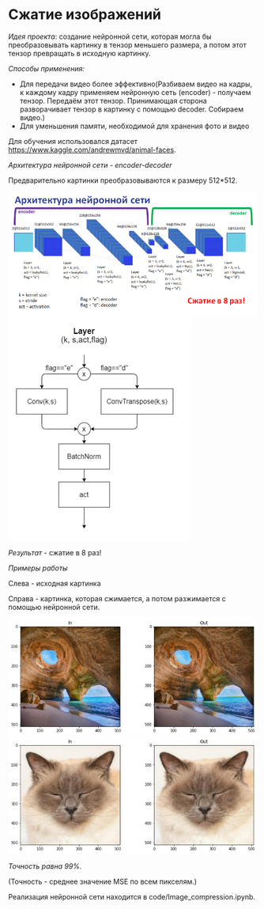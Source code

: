 # Сжатие изображений

_Идея проекта_: создание нейронной сети, которая могла бы преобразовывать картинку в тензор меньшего размера, а потом этот тензор превращать в исходную картинку.

_Способы применения:_
 - Для передачи видео более эффективно(Разбиваем видео на кадры, к каждому кадру применяем нейронную сеть (encoder) - получаем тензор. Передаём этот тензор. Принимающая сторона разворачивает тензор в картинку с помощью decoder. Собираем видео.)
 - Для уменьшения памяти, необходимой для хранения фото и видео

Для обучения использовался датасет https://www.kaggle.com/andrewmvd/animal-faces.

_Архитектура нейронной сети - encoder-decoder_

Предварительно картинки преобразовываются к размеру 512*512. 

![](https://github.com/AnastasiaCHAS/Image-compression/blob/main/img/ar.png)
![](https://github.com/AnastasiaCHAS/Image-compression/blob/main/img/la.png)

_Результат_ - сжатие в 8 раз!

_Примеры работы_

Слева - исходная картинка

Справа - картинка, которая сжимается, а потом разжимается с помощью нейронной сети.

![](https://github.com/AnastasiaCHAS/Image-compression/blob/main/img/1.jpg)
![](https://github.com/AnastasiaCHAS/Image-compression/blob/main/img/2.jpg)

_Точность равна 99%._

(Точность - среднее значение MSE по всем пикселям.)


Реализация нейронной сети находится в code/Image_compression.ipynb.
